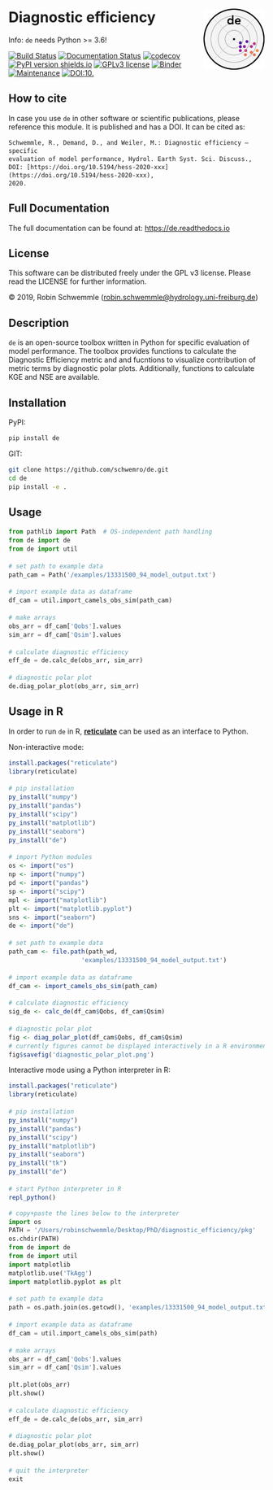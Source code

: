 # Diagnostic efficiency <img src="logo.png" align="right" width="120" />

Info: `de` needs Python >= 3.6!

[![Build Status](https://travis-ci.com/schwemro/de.svg?token=xpMVcD4f5rphE6dVCxpb&branch=master)](https://travis-ci.com/schwemro/de)
[![Documentation Status](https://readthedocs.org/projects/de/badge/?version=latest)](https://de.readthedocs.io/en/latest/?badge=latest)
[![codecov](https://codecov.io/gh/schwemro/de/branch/master/graph/badge.svg?token=AmLX6d2FuR)](https://codecov.io/gh/schwemro/de)
[![PyPI version shields.io](https://img.shields.io/pypi/v/de.svg)](https://pypi.python.org/pypi/de/)
[![GPLv3 license](https://img.shields.io/badge/License-GPLv3-blue.svg)](http://perso.crans.org/besson/LICENSE.html)
[![Binder](http://mybinder.org/badge_logo.svg)](http://mybinder.org/v2/gh/binder-examples/conda_environment/master?filepath=index.ipynb)
[![Maintenance](https://img.shields.io/badge/Maintained%3F-yes-green.svg)](https://GitHub.com/Naereen/StrapDown.js/graphs/commit-activity)
[![DOI:10.](https://zenodo.org/badge/DOI/.svg)](https://doi.org/)

## How to cite

In case you use `de` in other software or scientific publications,
please reference this module. It is published and has a DOI. It can be cited
as:

    Schwemmle, R., Demand, D., and Weiler, M.: Diagnostic efficiency – specific
    evaluation of model performance, Hydrol. Earth Syst. Sci. Discuss.,
    DOI: [https://doi.org/10.5194/hess-2020-xxx](https://doi.org/10.5194/hess-2020-xxx),
    2020.

## Full Documentation

The full documentation can be found at: https://de.readthedocs.io

## License
This software can be distributed freely under the GPL v3 license. Please read
the LICENSE for further information.

© 2019, Robin Schwemmle (<robin.schwemmle@hydrology.uni-freiburg.de>)

## Description

`de` is an open-source toolbox written in Python for specific evaluation of
model performance. The toolbox provides functions to calculate the Diagnostic
Efficiency metric and and fucntions to visualize contribution of metric terms
by diagnostic polar plots. Additionally, functions to calculate KGE and NSE
are available.

## Installation
PyPI:

```bash
pip install de
```


GIT:

```bash
git clone https://github.com/schwemro/de.git
cd de
pip install -e .
```

## Usage

```python
from pathlib import Path  # OS-independent path handling
from de import de
from de import util

# set path to example data
path_cam = Path('/examples/13331500_94_model_output.txt')

# import example data as dataframe
df_cam = util.import_camels_obs_sim(path_cam)

# make arrays
obs_arr = df_cam['Qobs'].values
sim_arr = df_cam['Qsim'].values

# calculate diagnostic efficiency
eff_de = de.calc_de(obs_arr, sim_arr)

# diagnostic polar plot
de.diag_polar_plot(obs_arr, sim_arr)
```
## Usage in R

In order to run `de` in R, [**reticulate**](https://rstudio.github.io/reticulate/index.html)
can be used as an interface to Python.

Non-interactive mode:

```r
install.packages("reticulate")
library(reticulate)

# pip installation
py_install("numpy")
py_install("pandas")
py_install("scipy")
py_install("matplotlib")
py_install("seaborn")
py_install("de")

# import Python modules
os <- import("os")
np <- import("numpy")
pd <- import("pandas")
sp <- import("scipy")
mpl <- import("matplotlib")
plt <- import("matplotlib.pyplot")
sns <- import("seaborn")
de <- import("de")

# set path to example data
path_cam <- file.path(path_wd,
                    'examples/13331500_94_model_output.txt')

# import example data as dataframe
df_cam <- import_camels_obs_sim(path_cam)

# calculate diagnostic efficiency
sig_de <- calc_de(df_cam$Qobs, df_cam$Qsim)

# diagnostic polar plot
fig <- diag_polar_plot(df_cam$Qobs, df_cam$Qsim)
# currently figures cannot be displayed interactively in a R environment
fig$savefig('diagnostic_polar_plot.png')
```

Interactive mode using a Python interpreter in R:

```r
install.packages("reticulate")
library(reticulate)

# pip installation
py_install("numpy")
py_install("pandas")
py_install("scipy")
py_install("matplotlib")
py_install("seaborn")
py_install("tk")
py_install("de")

# start Python interpreter in R
repl_python()
```
```python
# copy+paste the lines below to the interpreter
import os
PATH = '/Users/robinschwemmle/Desktop/PhD/diagnostic_efficiency/pkg'
os.chdir(PATH)
from de import de
from de import util
import matplotlib
matplotlib.use('TkAgg')
import matplotlib.pyplot as plt

# set path to example data
path = os.path.join(os.getcwd(), 'examples/13331500_94_model_output.txt')

# import example data as dataframe
df_cam = util.import_camels_obs_sim(path)

# make arrays
obs_arr = df_cam['Qobs'].values
sim_arr = df_cam['Qsim'].values

plt.plot(obs_arr)
plt.show()

# calculate diagnostic efficiency
eff_de = de.calc_de(obs_arr, sim_arr)

# diagnostic polar plot
de.diag_polar_plot(obs_arr, sim_arr)
plt.show()

# quit the interpreter
exit
```

